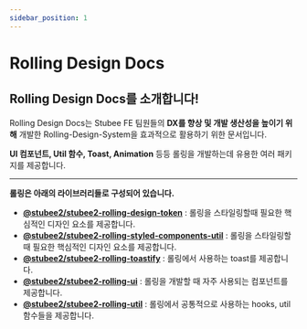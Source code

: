```yaml
---
sidebar_position: 1
---
```


# Rolling Design Docs

## Rolling Design Docs를 소개합니다!

Rolling Design Docs는 Stubee FE 팀원들의 **DX를 향상 및 개발 생산성을 높이기 위해** 개발한 Rolling-Design-System을 효과적으로 활용하기 위한 문서입니다.

**UI 컴포넌트, Util 함수, Toast, Animation** 등등 롤링을 개발하는데 유용한 여러 패키지를 제공합니다.

---

**롤링은 아래의 라이브러리들로 구성되어 있습니다.**

- [**@stubee2/stubee2-rolling-design-token**](https://rolling-docs.vercel.app/docs/category/stubee2stubee2-rolling-design-token) : 롤링을 스타일링할때 필요한 핵심적인 디자인 요소를 제공합니다.
- [**@stubee2/stubee2-rolling-styled-components-util**](https://rolling-docs.vercel.app/docs/category/stubee2stubee2-rolling-styled-components-util) : 롤링을 스타일링할때 필요한 핵심적인 디자인 요소를 제공합니다.
- [**@stubee2/stubee2-rolling-toastify**](https://rolling-docs.vercel.app/docs/category/stubee2stubee2-rolling-toastify) : 롤링에서 사용하는 toast를 제공합니다.
- [**@stubee2/stubee2-rolling-ui**](https://rolling-docs.vercel.app/docs/category/stubee2stubee2-rolling-ui) : 롤링을 개발할 때 자주 사용되는 컴포넌트를 제공합니다.
- [**@stubee2/stubee2-rolling-util**](https://rolling-docs.vercel.app/docs/category/stubee2stubee2-rolling-util) : 롤링에서 공통적으로 사용하는 hooks, util 함수들을 제공합니다.
